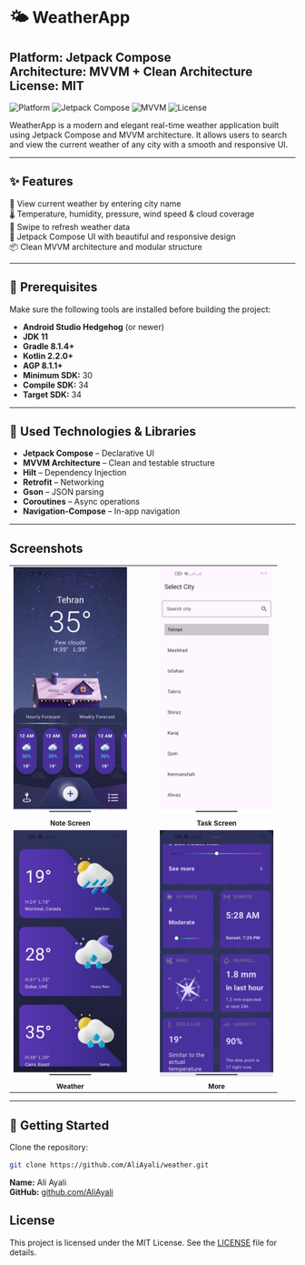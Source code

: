 # 🌤️ WeatherApp  
**Platform:** Jetpack Compose  
**Architecture:** MVVM + Clean Architecture  
**License:** MIT  
---

![Platform](https://img.shields.io/badge/Platform-Android-green)
![Jetpack Compose](https://img.shields.io/badge/UI-Jetpack%20Compose-blue)
![MVVM](https://img.shields.io/badge/Architecture-MVVM-informational)
![License](https://img.shields.io/badge/License-MIT-lightgrey)

WeatherApp is a modern and elegant real-time weather application built using Jetpack Compose and MVVM architecture. It allows users to search and view the current weather of any city with a smooth and responsive UI.

---

## ✨ Features

📍 View current weather by entering city name  
🌡️ Temperature, humidity, pressure, wind speed & cloud coverage  
🔄 Swipe to refresh weather data  
📱 Jetpack Compose UI with beautiful and responsive design  
📦 Clean MVVM architecture and modular structure  

---

## 🧱 Prerequisites

Make sure the following tools are installed before building the project:

- **Android Studio Hedgehog** (or newer)  
- **JDK 11**  
- **Gradle 8.1.4+**  
- **Kotlin 2.2.0+**  
- **AGP 8.1.1+**  
- **Minimum SDK:** 30  
- **Compile SDK:** 34  
- **Target SDK:** 34  

---

## 🔧 Used Technologies & Libraries

- **Jetpack Compose** – Declarative UI  
- **MVVM Architecture** – Clean and testable structure  
- **Hilt** – Dependency Injection  
- **Retrofit** – Networking  
- **Gson** – JSON parsing  
- **Coroutines** – Async operations  
- **Navigation-Compose** – In-app navigation  

---

## Screenshots

<div align="center">

<table>
  <tr>
    <td align="center">
      <img src="images/Home.jpg" width="200"/><br/>
      <sub><b>Note Screen</b>
    </td>
    <td width="30"></td>
    <td align="center">
      <img src="images/Select_city.jpg" width="200"/><br/>
      <sub><b>Task Screen</b>
    </td>
  </tr>
  
  <tr>
    <td align="center">
      <img src="images/Weather.jpg" width="200"/><br/>
      <sub><b>Weather</b>
    </td>
    <td></td>
    <td align="center">
      <img src="images/More.jpg" width="200"/><br/>
      <sub><b>More</b>
    </td>
  </tr>
</table>

</div>

---

## 🚀 Getting Started

Clone the repository:

```bash
git clone https://github.com/AliAyali/weather.git
```

**Name:** Ali Ayali  
**GitHub:** [github.com/AliAyali](https://github.com/AliAyali)  

## License
This project is licensed under the MIT License. See the [LICENSE](LICENSE) file for details.

